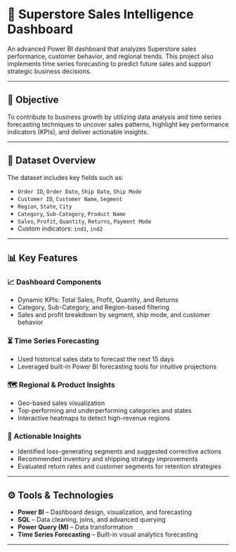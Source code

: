 # 🛒 Superstore Sales Intelligence Dashboard

An advanced Power BI dashboard that analyzes Superstore sales performance, customer behavior, and regional trends. This project also implements time series forecasting to predict future sales and support strategic business decisions.

---

## 📌 Objective

To contribute to business growth by utilizing data analysis and time series forecasting techniques to uncover sales patterns, highlight key performance indicators (KPIs), and deliver actionable insights.

---

## 🧩 Dataset Overview

The dataset includes key fields such as:

- `Order ID`, `Order Date`, `Ship Date`, `Ship Mode`
- `Customer ID`, `Customer Name`, `Segment`
- `Region`, `State`, `City`
- `Category`, `Sub-Category`, `Product Name`
- `Sales`, `Profit`, `Quantity`, `Returns`, `Payment Mode`
- Custom indicators: `ind1`, `ind2`

---

## 📊 Key Features

### 📈 Dashboard Components
- Dynamic KPIs: Total Sales, Profit, Quantity, and Returns
- Category, Sub-Category, and Region-based filtering
- Sales and profit breakdown by segment, ship mode, and customer behavior

### ⏳ Time Series Forecasting
- Used historical sales data to forecast the next 15 days
- Leveraged built-in Power BI forecasting tools for intuitive projections

### 🗺️ Regional & Product Insights
- Geo-based sales visualization
- Top-performing and underperforming categories and states
- Interactive heatmaps to detect high-revenue regions

### 📌 Actionable Insights
- Identified loss-generating segments and suggested corrective actions
- Recommended inventory and shipping strategy improvements
- Evaluated return rates and customer segments for retention strategies

---

## ⚙️ Tools & Technologies

- **Power BI** – Dashboard design, visualization, and forecasting
- **SQL** – Data cleaning, joins, and advanced querying
- **Power Query (M)** – Data transformation
- **Time Series Forecasting** – Built-in visual analytics forecasting

---

